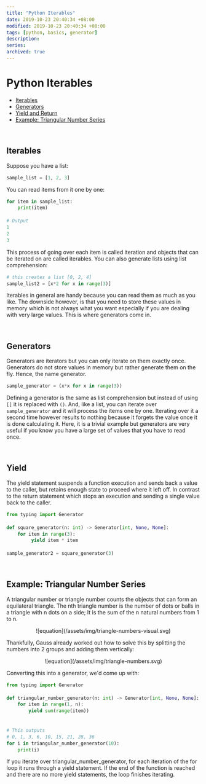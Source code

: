 ```yaml
---
title: "Python Iterables"
date: 2019-10-23 20:40:34 +08:00
modified: 2019-10-23 20:40:34 +08:00
tags: [python, basics, generator]
description:
series:
archived: true
---
```


# Python Iterables

<!-- toc -->

- [Iterables](#Iterables)
- [Generators](#Generators)
- [Yield and Return](#Yield-and-Return)
- [Example: Triangular Number Series](#Example-Triangular-Number-Series)

<!-- tocstop -->

<br>

## Iterables

Suppose you have a list:

```python
sample_list = [1, 2, 3]
```

You can read items from it one by one:
```python
for item in sample_list:
    print(item)

# Output
1
2
3
```

This process of going over each item is called iteration and objects that can be iterated on are called iterables. You can also generate lists using list comprehension:

```python
# this creates a list [0, 2, 4]
sample_list2 = [x*2 for x in range(3)]
```

Iterables in general are handy because you can read them as much as you like. The downside however, is that you need to store these values in memory which is not always what you want especially if you are dealing with very large values. This is where generators come in.

<br>

## Generators

Generators are iterators but you can only iterate on them exactly once. Generators do not store values in memory but rather generate them on the fly. Hence, the name generator.

```python
sample_generator = (x*x for x in range(3))
```

Defining a generator is the same as list comprehension but instead of using `[]` it is replaced with `()`. And, like a list, you can iterate over `sample_generator` and it will process the items one by one. Iterating over it a second time however results to nothing because it forgets the value once it is done calculating it. Here, it is a trivial example but generators are very useful if you know you have a large set of values that you have to read once.

<br>

## Yield

The yield statement suspends a function execution and sends back a value to the caller, but retains enough state to proceed where it left off. In contrast to the return statement which stops an execution and sending a single value back to the caller.

```python
from typing import Generator

def square_generator(n: int) -> Generator[int, None, None]:
    for item in range(3):
         yield item * item

sample_generator2 = square_generator(3)
```

<br>

## Example: Triangular Number Series

A triangular number or triangle number counts the objects that can form an equilateral triangle. The nth triangle number is the number of dots or balls in a triangle with n dots on a side; It is the sum of the n natural numbers from 1 to n.

<p style="text-align: center;" markdown="1">
![equation](/assets/img/triangle-numbers-visual.svg)
</p>

Thankfully, Gauss already worked out how to solve this by splitting the numbers into 2 groups and adding them vertically:

<p style="text-align: center;" markdown="1">
![equation](/assets/img/triangle-numbers.svg)
</p>

Converting this into a generator, we'd come up with:

```python
from typing import Generator

def triangular_number_generator(n: int) -> Generator[int, None, None]:
    for item in range(1, n):
        yield sum(range(item))


# This outputs
# 0, 1, 3, 6, 10, 15, 21, 28, 36
for i in triangular_number_generator(10):
    print(i)
```

If you iterate over triangular_number_generator, for each iteration of the for loop it runs through a yield statement. If the end of the function is reached and there are no more yield statements, the loop finishes iterating.
